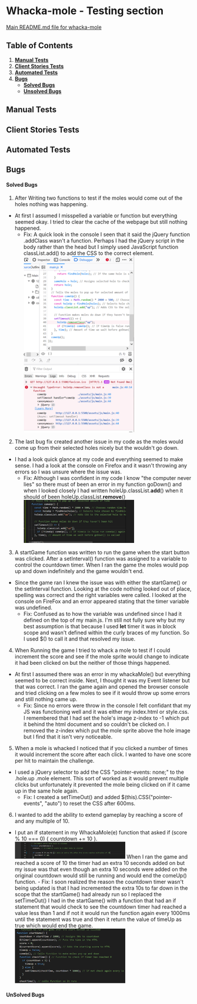 # Whacka-mole - Testing section

[Main README.md file for whacka-mole](README.md)

## Table of Contents

1. [**Manual Tests**](#manual-testing)
2. [**Client Stories Tests**](#client-stories-tests)
3. [**Automated Tests**](#automated-tests)
4. [**Bugs**](#bugs)
   - [**Solved Bugs**](#solved-bugs)
   - [**Unsolved Bugs**](#unsolved-bugs)

## Manual Tests

## Client Stories Tests

## Automated Tests

## Bugs

#### Solved Bugs

1. After Writing two functions to test if the moles would come out of the holes nothing was happening.

- At first I assumed I misspelled a variable or function but everything seemed okay. I tried to clear the cache of the webpage but still nothing happened.
  - Fix: A quick look in the console I seen that it said the jQuery function .addClass wasn't a function. Perhaps I had the jQuery script in the body rather than the head but I simply used JavaScript function classList.add() to add the CSS to the correct element.
    <img src="assets\images\bug-fix2.png" alt="Screenshot of Firefox console show error in code" width="300"/>

2. The last bug fix created another issue in my code as the moles would come up from their selected holes nicely but the wouldn't go down.

- I had a look quick glance at my code and everything seemed to make sense. I had a look at the console on Firefox and it wasn't throwing any errors so I was unsure where the issue was.
  - Fix: Although I was confident in my code I know "the computer never lies" so there must of been an error in my function goDown() and when I looked closely I had written holeUp.classList.**add**() when it should of been holeUp.classList.**remove**()
    <img src="assets\images\bug-fix3.png" alt="Screenshot of Firefox console show error in code" width="300"/>

3. A startGame function was written to run the game when the start button was clicked. After a setInterval() function was assigned to a variable to control the countdown timer. When I ran the game the moles would pop up and down indefinitely and the game wouldn't end.

- Since the game ran I knew the issue was with either the startGame() or the setInterval function. Looking at the code nothing looked out of place, spelling was correct and the right variables were called. I looked at the console on FireFox and an error appeared stating that the timer variable was undefined.
  - Fix: Confused as to how the variable was undefined since I had it defined on the top of my main.js. I'm still not fully sure why but my best assumption is that because I used **let** timer it was in block scope and wasn't defined within the curly braces of my function. So I used $() to call it and that resolved my issue.

4. When Running the game I tried to whack a mole to test if I could increment the score and see if the mole sprite would change to indicate it had been clicked on but the neither of those things happened.

- At first I assumed there was an error in my whackaMole() but everything seemed to be correct inside. Next, I thought it was my Event listener but that was correct. I ran the game again and opened the browser console and tried clicking on a few moles to see if it would throw up some errors and still nothing came up.
  - Fix: Since no errors were throw in the console I felt confidant that my JS was functioning well and it was either my index.html or style.css. I remembered that I had set the hole's image z-index to -1 which put it behind the html document and so couldn't be clicked on. I removed the z-index which put the mole sprite above the hole image but I find that it isn't very noticeable.

5. When a mole is whacked I noticed that if you clicked a number of times it would increment the score after each click. I wanted to have one score per hit to maintain the challenge.

- I used a jQuery selector to add the CSS "pointer-events: none;" to the .hole.up .mole element. This sort of worked as it would prevent multiple clicks but unfortunately it prevented the mole being clicked on if it came up in the same hole again.
  - Fix: I created a setTimeOut() and added $(this).CSS("pointer-events", "auto") to reset the CSS after 600ms.

6. I wanted to add the ability to extend gameplay by reaching a score of and any multiple of 10.

- I put an if statement in my WhackaMole(e) function that asked if (score % 10 === 0) { countdown += 10 }.
  <img src="assets\images\bug-fix5.png" alt="Screenshot of if statement" width="300"/>
  When I ran the game and reached a score of 10 the timer had an extra 10 seconds added on but my issue was that even though an extra 10 seconds were added on the original countdown would still be running and would end the comeUp() function. - Fix: I soon realized the reason the countdown timer wasn't being updated is that I had incremented the extra 10s to far down in the scope that the startGame() had already run so I replaced the setTimeOut() I had in the startGame() with a function that had an if statement that would check to see the countdown timer had reached a value less than 1 and if not it would run the function again every 1000ms until the statement was true and then it return the value of timeUp as true which would end the game.
  <img src="assets\images\bug-fix4.png" alt="Screenshot of function that solved the issue in code" width="300"/>

#### UnSolved Bugs
